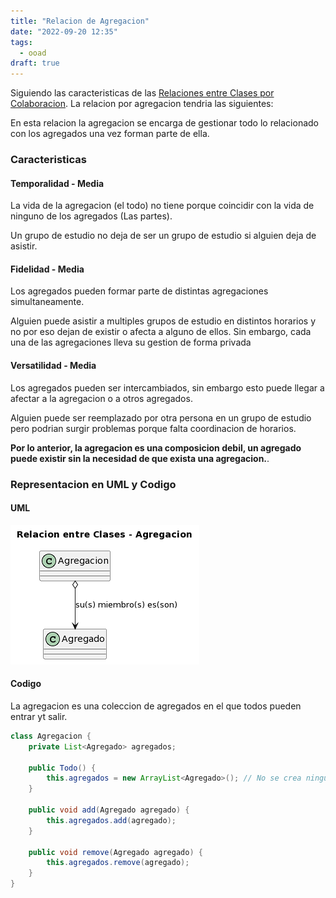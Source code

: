 ```yaml
---
title: "Relacion de Agregacion"
date: "2022-09-20 12:35"
tags: 
  - ooad
draft: true
---
```

Siguiendo las caracteristicas de las [Relaciones entre Clases por Colaboracion](notes/Relaciones%20entre%20Clases%20por%20Colaboracion.md). La relacion por agregacion tendria las siguientes:

En esta relacion la agregacion se encarga de gestionar todo lo relacionado con los agregados una vez forman parte de ella.
### Caracteristicas
#### Temporalidad - Media
La vida de la agregacion (el todo) no tiene porque coincidir con la vida de ninguno de los agregados (Las partes). 

Un grupo de estudio no deja de ser un grupo de estudio si alguien deja de asistir.
#### Fidelidad - Media
Los agregados pueden formar parte de distintas agregaciones simultaneamente.

Alguien puede asistir a multiples grupos de estudio en distintos horarios y no por eso dejan de existir o afecta a alguno de ellos. Sin embargo, cada una de las agregaciones lleva su gestion de forma privada

#### Versatilidad - Media
Los agregados pueden ser intercambiados, sin embargo esto puede llegar a afectar a la agregacion o a otros agregados.

Alguien puede ser reemplazado por otra persona en un grupo de estudio pero podrian surgir problemas porque falta coordinacion de horarios.

**Por lo anterior, la agregacion es una composicion debil, un agregado puede existir sin la necesidad de que exista una agregacion.**.

### Representacion en UML y Codigo
#### UML
![RelacionAgregacion.PNG](files/RelacionAgregacion.PNG)

#### Codigo
La agregacion es una coleccion de agregados en el que todos pueden entrar yt salir.

```Java
class Agregacion {
	private List<Agregado> agregados;

	public Todo() {
		this.agregados = new ArrayList<Agregado>(); // No se crea ningun agregado, solo la estructura para almacenarlos
	}

	public void add(Agregado agregado) {
		this.agregados.add(agregado);
	}

	public void remove(Agregado agregado) {
		this.agregados.remove(agregado);	
	}
}
```
